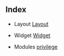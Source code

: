 Index
---------
- Layout
[Layout](layout.md)

- Widget
[Widget](widget.md)

- Modules
[privilege](privilege.md)


